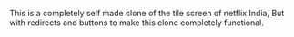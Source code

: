 This is a completely self made clone of the tile screen of netflix India, But with redirects and buttons to make this clone completely functional.
